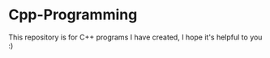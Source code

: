 # Cpp-Programming
This repository is for C++ programs I have created,
I hope it's helpful to you :)

